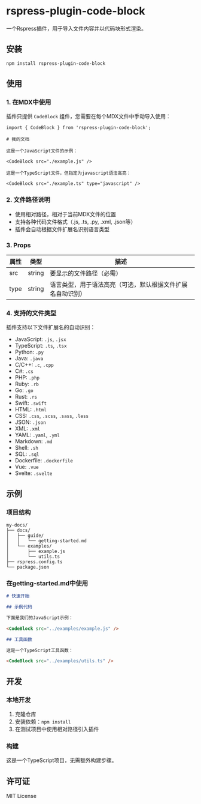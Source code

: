 # rspress-plugin-code-block

一个Rspress插件，用于导入文件内容并以代码块形式渲染。

## 安装

```bash
npm install rspress-plugin-code-block
```

## 使用

### 1. 在MDX中使用

插件只提供 `CodeBlock` 组件，您需要在每个MDX文件中手动导入使用：

```mdx
import { CodeBlock } from 'rspress-plugin-code-block';

# 我的文档

这是一个JavaScript文件的示例：

<CodeBlock src="./example.js" />

这是一个TypeScript文件，但指定为javascript语法高亮：

<CodeBlock src="./example.ts" type="javascript" />
```

### 2. 文件路径说明

- 使用相对路径，相对于当前MDX文件的位置
- 支持各种代码文件格式（.js, .ts, .py, .xml, .json等）
- 插件会自动根据文件扩展名识别语言类型

### 3. Props

| 属性 | 类型 | 描述 |
|------|------|------|
| src | string | 要显示的文件路径（必需） |
| type | string | 语言类型，用于语法高亮（可选，默认根据文件扩展名自动识别） |

### 4. 支持的文件类型

插件支持以下文件扩展名的自动识别：

- JavaScript: `.js`, `.jsx`
- TypeScript: `.ts`, `.tsx`
- Python: `.py`
- Java: `.java`
- C/C++: `.c`, `.cpp`
- C#: `.cs`
- PHP: `.php`
- Ruby: `.rb`
- Go: `.go`
- Rust: `.rs`
- Swift: `.swift`
- HTML: `.html`
- CSS: `.css`, `.scss`, `.sass`, `.less`
- JSON: `.json`
- XML: `.xml`
- YAML: `.yaml`, `.yml`
- Markdown: `.md`
- Shell: `.sh`
- SQL: `.sql`
- Dockerfile: `.dockerfile`
- Vue: `.vue`
- Svelte: `.svelte`

## 示例

### 项目结构
```
my-docs/
├── docs/
│   ├── guide/
│   │   └── getting-started.md
│   └── examples/
│       ├── example.js
│       └── utils.ts
├── rspress.config.ts
└── package.json
```

### 在getting-started.md中使用
```markdown
# 快速开始

## 示例代码

下面是我们的JavaScript示例：

<CodeBlock src="../examples/example.js" />

## 工具函数

这是一个TypeScript工具函数：

<CodeBlock src="../examples/utils.ts" />
```

## 开发

### 本地开发

1. 克隆仓库
2. 安装依赖：`npm install`
3. 在测试项目中使用相对路径引入插件

### 构建

这是一个TypeScript项目，无需额外构建步骤。

## 许可证

MIT License